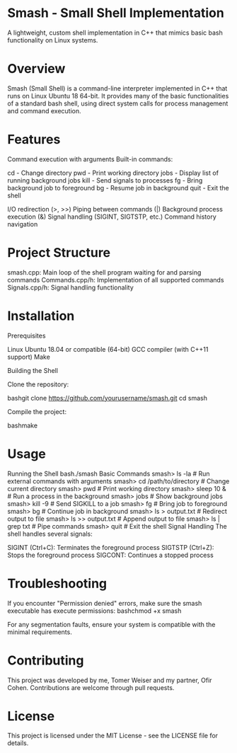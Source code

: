 # Smash - Small Shell Implementation
A lightweight, custom shell implementation in C++ that mimics basic bash functionality on Linux systems.
# Overview
Smash (Small Shell) is a command-line interpreter implemented in C++ that runs on Linux Ubuntu 18 64-bit. It provides many of the basic functionalities of a standard bash shell, using direct system calls for process management and command execution.
# Features

Command execution with arguments
Built-in commands:

cd - Change directory
pwd - Print working directory
jobs - Display list of running background jobs
kill - Send signals to processes
fg - Bring background job to foreground
bg - Resume job in background
quit - Exit the shell


I/O redirection (>, >>)
Piping between commands (|)
Background process execution (&)
Signal handling (SIGINT, SIGTSTP, etc.)
Command history navigation

# Project Structure

smash.cpp: Main loop of the shell program waiting for and parsing commands
Commands.cpp/h: Implementation of all supported commands
Signals.cpp/h: Signal handling functionality

# Installation
Prerequisites

Linux Ubuntu 18.04 or compatible (64-bit)
GCC compiler (with C++11 support)
Make

Building the Shell

Clone the repository:

bashgit clone https://github.com/yourusername/smash.git
cd smash

Compile the project:

bashmake
# Usage
Running the Shell
bash./smash
Basic Commands
smash> ls -la                      # Run external commands with arguments
smash> cd /path/to/directory       # Change current directory
smash> pwd                         # Print working directory
smash> sleep 10 &                  # Run a process in the background
smash> jobs                        # Show background jobs
smash> kill -9 <job-id>            # Send SIGKILL to a job
smash> fg <job-id>                 # Bring job to foreground
smash> bg <job-id>                 # Continue job in background
smash> ls > output.txt             # Redirect output to file
smash> ls >> output.txt            # Append output to file
smash> ls | grep txt               # Pipe commands
smash> quit                        # Exit the shell
Signal Handling
The shell handles several signals:

SIGINT (Ctrl+C): Terminates the foreground process
SIGTSTP (Ctrl+Z): Stops the foreground process
SIGCONT: Continues a stopped process

# Troubleshooting

If you encounter "Permission denied" errors, make sure the smash executable has execute permissions:
bashchmod +x smash

For any segmentation faults, ensure your system is compatible with the minimal requirements.

# Contributing
This project was developed by me, Tomer Weiser and my partner, Ofir Cohen. Contributions are welcome through pull requests.
# License
This project is licensed under the MIT License - see the LICENSE file for details.
